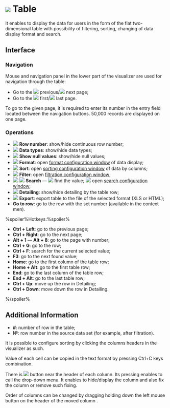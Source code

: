 # ![](../../images/icons/view_types/browse_default.svg) Table

It enables to display the data for users in the form of the flat two-dimensional table with possibility of filtering, sorting, changing of data display format and search.

## Interface

### Navigation

Mouse and navigation panel in the lower part of the visualizer are used for navigation through the table:

* Go to the ![](../../images/icons/toolbar-controls/prev_default.svg) previous/![](../../images/icons/toolbar-controls/next_default.svg) next page;
* Go to the ![](../../images/icons/toolbar-controls/first_default.svg) first/![](../../images/icons/toolbar-controls/last_default.svg) last page.

To go to the given page, it is required to enter its number in the entry field located between the navigation buttons.
50,000 records are displayed on one page.

### Operations

* ![](../../images/icons/toolbar-controls/grid-row-no_default.svg) **Row number**: show/hide continuous row number;
* ![](../../images/icons/toolbar-controls/show-data-type_default.svg) **Data types**: show/hide data types;
* ![](../../images/icons/toolbar-controls/null-count_default.svg) **Show null values**: show/hide null values;
* ![](../../images/icons/toolbar-controls/format_default.svg) **Format**: open [format configuration window](./format.md) of data display;
* ![](../../images/icons/toolbar-controls/sort-asc_default.svg) **Sort**: open [sorting configuration window](./sorting.md) of data by columns;
* ![](../../images/icons/toolbar-controls/filter_default.svg) **Filter**: open [filtration configuration window](./filter.md);
* ![](../../images/icons/toolbar-controls/zoom_default.svg) ![](../../images/icons/toolbar-controls/down_default.svg) **Search** — ![](../../images/icons/toolbar-controls/zoom_default.svg) find the value; ![](../../images/icons/toolbar-controls/down_default.svg) open [search configuration window](./search.md);
* ![](../../images/icons/toolbar-controls/toggle-left-panel_default.svg) **Detailing**: show/hide detailing by the table row;
* ![](../../images/icons/toolbar-controls/export_default.svg) **Export**: export table to the file of the selected format (XLS or HTML); 
* **Go to row**: go to the row with the set number (available in the context men).

%spoiler%Hotkeys:%spoiler%

* **Ctrl + Left**: go to the previous page;
* **Ctrl + Right**: go to the next page;
* **Alt + 1** — **Alt + 8**: go to the page with number;
* **Ctrl + G**: go to the row;
* **Ctrl + F**: search for the current selected value;
* **F3**: go to the next found value;
* **Home**: go to the first column of the table row;
* **Home + Alt**: go to the first table row;
* **End**: go to the last column of the table row;
* **End + Alt**: go to the last table row;
* **Ctrl + Up**: move up the row in Detailing;
* **Ctrl + Down**: move down the row in Detailing.

%/spoiler%

## Additional Information

* **#**: number of row in the table;
* **№**: row number in the source data set (for example, after filtration).

It is possible to configure sorting by clicking the columns headers in the visualizer as such.

Value of each cell can be copied in the text format by pressing Ctrl+C keys combination.

There is ![](../../images/icons/toolbar-controls/down_default.svg) button near the header of each column. Its pressing enables to call the drop-down menu. It enables to hide/display the column and also fix the column or remove such fixing.

Order of columns can be changed by dragging holding down the left mouse button on the header of the moved column .
